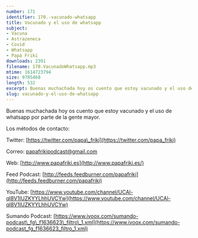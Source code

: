 ```yaml
---
number: 171
identifier: 170.-vacunado-whatsapp
title: Vacunado y el uso de whatsapp
subject:
- Vacuna
- Astrazeneca
- Covid
- Whatsapp
- Papá Friki
downloads: 2391
filename: 170.VacunadoWhatsapp.mp3
mtime: 1614723794
size: 9785468
length: 532
excerpt: Buenas muchachada hoy os cuento que estoy vacunado y el uso de whatsapp por parte de la gente mayor
slug: vacunado-y-el-uso-de-whatsapp
---
```

Buenas muchachada hoy os cuento que estoy vacunado y el uso de whatsapp por parte de la gente mayor.

Los métodos de contacto:

Twitter: [https://twitter.com/papa\_friki](https://twitter.com/papa_friki)

Correo: [papafrikipodcast@gmail.com](https://archive.org/details/papafrikipodast@gmail.com)

Web: [http://www.papafriki.es](http://www.papafriki.es/)

Feed Podcast: [http://feeds.feedburner.com/papafriki](http://feeds.feedburner.com/papafriki)

YouTube: [https://www.youtube.com/channel/UCAl-ql8V1IUZKYYLhhUVCYw](https://www.youtube.com/channel/UCAl-ql8V1IUZKYYLhhUVCYw)

Sumando Podcast: [https://www.ivoox.com/sumando-podcast\_fg\_f1636623\_filtro\_1.xml](https://www.ivoox.com/sumando-podcast_fg_f1636623_filtro_1.xml)
